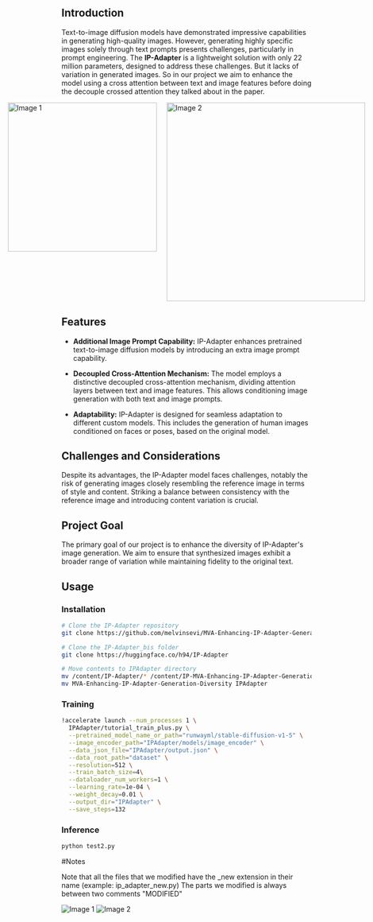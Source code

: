 ## Introduction

Text-to-image diffusion models have demonstrated impressive capabilities in generating high-quality images. However, generating highly specific images solely through text prompts presents challenges, particularly in prompt engineering. The **IP-Adapter** is a lightweight solution with only 22 million parameters, designed to address these challenges. But it lacks of variation in generated images. So in our project we aim to enhance the model using a cross attention between text and image features before doing the decouple crossed attention they talked about in the paper.

<div style="display:flex; justify-content:center;">
    <img src="https://github.com/melvinsevi/MVA-Enhancing-IP-Adapter-Generation-Diversity/blob/main/Diagramme_features.png" alt="Image 1" width="300" style="margin-right: 20px;">
    <img src="https://github.com/melvinsevi/MVA-Enhancing-IP-Adapter-Generation-Diversity/blob/main/Capture%20d'%C3%A9cran%202024-01-16%20030415.png" alt="Image 2" width="400">
</div>

## Features

- **Additional Image Prompt Capability:** IP-Adapter enhances pretrained text-to-image diffusion models by introducing an extra image prompt capability.
  
- **Decoupled Cross-Attention Mechanism:** The model employs a distinctive decoupled cross-attention mechanism, dividing attention layers between text and image features. This allows conditioning image generation with both text and image prompts.

- **Adaptability:** IP-Adapter is designed for seamless adaptation to different custom models. This includes the generation of human images conditioned on faces or poses, based on the original model.

## Challenges and Considerations

Despite its advantages, the IP-Adapter model faces challenges, notably the risk of generating images closely resembling the reference image in terms of style and content. Striking a balance between consistency with the reference image and introducing content variation is crucial.

## Project Goal

The primary goal of our project is to enhance the diversity of IP-Adapter's image generation. We aim to ensure that synthesized images exhibit a broader range of variation while maintaining fidelity to the original text.

## Usage

### Installation

```bash
# Clone the IP-Adapter repository
git clone https://github.com/melvinsevi/MVA-Enhancing-IP-Adapter-Generation-Diversity

# Clone the IP-Adapter_bis folder
git clone https://huggingface.co/h94/IP-Adapter

# Move contents to IPAdapter directory
mv /content/IP-Adapter/* /content/IP-MVA-Enhancing-IP-Adapter-Generation-Diversity/
mv MVA-Enhancing-IP-Adapter-Generation-Diversity IPAdapter

```
### Training

```bash
!accelerate launch --num_processes 1 \
  IPAdapter/tutorial_train_plus.py \
  --pretrained_model_name_or_path="runwayml/stable-diffusion-v1-5" \
  --image_encoder_path="IPAdapter/models/image_encoder" \
  --data_json_file="IPAdapter/output.json" \
  --data_root_path="dataset" \
  --resolution=512 \
  --train_batch_size=4\
  --dataloader_num_workers=1 \
  --learning_rate=1e-04 \
  --weight_decay=0.01 \
  --output_dir="IPAdapter" \
  --save_steps=132
```

### Inference

```bash
python test2.py
```

#Notes

Note that all the files that we modified have the _new extension in their name (example: ip_adapter_new.py)
The parts we modified is always between two comments "MODIFIED"

![Image 1](https://github.com/melvinsevi/MVA-Enhancing-IP-Adapter-Generation-Diversity/blob/main/figures/285_feature_lambda_1_46.png) ![Image 2](https://github.com/melvinsevi/MVA-Enhancing-IP-Adapter-Generation-Diversity/blob/main/figures/285_trained_cross__feature_lambda_0.5_0.05_3epochs_3.png)

